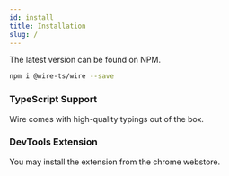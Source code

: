 ```yaml
---
id: install
title: Installation
slug: /
---
```


The latest version can be found on NPM.

```sh
npm i @wire-ts/wire --save
```

### TypeScript Support

Wire comes with high-quality typings out of the box.

### DevTools Extension

You may install the extension from the chrome webstore.
